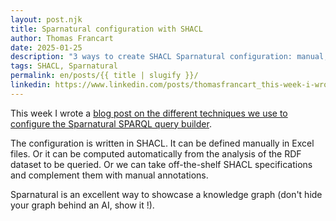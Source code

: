 ```yaml
---
layout: post.njk
title: Sparnatural configuration with SHACL
author: Thomas Francart
date: 2025-01-25
description: "3 ways to create SHACL Sparnatural configuration: manual, automated, off-the-shelf."
tags: SHACL, Sparnatural
permalink: en/posts/{{ title | slugify }}/
linkedin: https://www.linkedin.com/posts/thomasfrancart_this-week-i-wrote-a-blog-post-on-the-different-activity-7288577214009204737-Huus
---
```



This week I wrote a [blog post on the different techniques we use to configure the Sparnatural SPARQL query builder](https://blog.sparna.fr/2025/01/21/sparnatural-shacl-configuration-manual-automated-off-the-shelf/).

The configuration is written in SHACL. It can be defined manually in Excel files. Or it can be computed automatically from the analysis of the RDF dataset to be queried. Or we can take off-the-shelf SHACL specifications and complement them with manual annotations.

Sparnatural is an excellent way to showcase a knowledge graph (don't hide your graph behind an AI, show it !).
